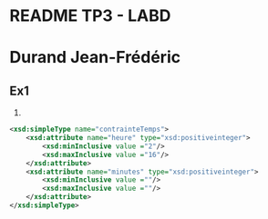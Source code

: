 # README TP3 - LABD

# Durand Jean-Frédéric

## Ex1

1.

```XML
<xsd:simpleType name="contrainteTemps">
	<xsd:attribute name="heure" type="xsd:positiveinteger">
		<xsd:minInclusive value ="2"/>
		<xsd:maxInclusive value ="16"/>
	</xsd:attribute>
	<xsd:attribute name="minutes" type="xsd:positiveinteger">
		<xsd:minInclusive value =""/>
		<xsd:maxInclusive value =""/>
	</xsd:attribute>
</xsd:simpleType>
```